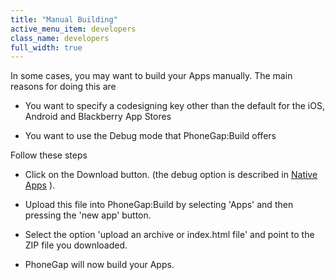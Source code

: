 ```yaml
---
title: "Manual Building"
active_menu_item: developers
class_name: developers
full_width: true
---
```



In some cases, you may want to build your Apps manually. The main reasons for doing this are

 - You want to specify a codesigning key other than the default for the iOS, Android and Blackberry App Stores

 - You want to use the Debug mode that PhoneGap:Build offers

Follow these steps

 - Click on the Download button. (the debug option is described in [Native Apps](/developers/user-guide/scripting-apis/client-scripting-overview/debugging-ac-scripts/native-apps) ).

 - Upload this file into PhoneGap:Build by selecting 'Apps' and then pressing the 'new app' button.

 - Select the option 'upload an archive or index.html file' and point to the ZIP file you downloaded.

 - PhoneGap will now build your Apps.

